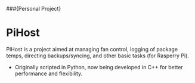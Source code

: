 ###{Personal Project}
# PiHost
PiHost is a project aimed at managing fan control, logging of package temps, directing backups/syncing, and other basic tasks (for Rasperry Pi).
 - Originally scripted in Python, now being developed in C++ for better performance and flexibility.

